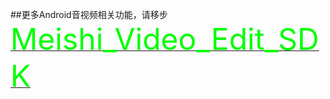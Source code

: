 ##更多Android音视频相关功能，请移步<a href="https://github.com/GuiTom/Meishi_VideoEdit_SDK"><font color="#00ff00" size=24>Meishi_Video_Edit_SDK</font></a>
